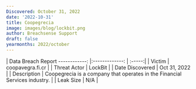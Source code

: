 ```yaml
---
Discovered: October 31, 2022
date: '2022-10-31'
title: Coopegrecia
image: images/blog/lockbit.png
author: Breachsense Support
draft: false
yearmonths: 2022/october
---
```



| Data Breach Report
------------:     |:-------------:    | :-----:|
| Victim      | coopavegra.fi.cr      | 
| Threat Actor      | LockBit      | 
| Date Discovered      | Oct 31, 2022      | 
| Description      | Coopegrecia is a company that operates in the Financial Services industry.      | 
| Leak Size      | N/A      | 

